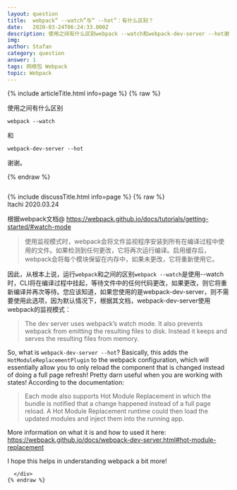 ```yaml
---
layout: question
title:  webpack“ --watch”与“ --hot”：有什么区别？
date:   2020-03-24T06:24:33.000Z
description: 使用之间有什么区别webpack --watch和webpack-dev-server --hot谢谢。...
img: 
author: Stafan
category: question
answer: 1
tags: 网络包 Webpack
topic: Webpack
---
```

<div class="article-root">
  <div class="article">
    {% include articleTitle.html info=page %}
    {% raw %}
    <div class="article-content"><p><font style="vertical-align: inherit;"><font style="vertical-align: inherit;">使用之间有什么区别</font></font></p>

<pre><code>webpack --watch
</code></pre>

<p><font style="vertical-align: inherit;"><font style="vertical-align: inherit;">和</font></font></p>

<pre><code>webpack-dev-server --hot
</code></pre>

<p><font style="vertical-align: inherit;"><font style="vertical-align: inherit;">谢谢。</font></font></p></div>
    {% endraw %}
  </div>
  <p style="height: 0;width:0;overflow: hidden;"> 第3368篇《webpack“ --watch”与“ --hot”：有什么区别？》来自Winter(https://github.com/aiyld/aiyld.github.io)的站点</p>
  <div class="discuss-wrapper">
    {% include discussTitle.html info=page %}
    {% raw %}
    <div class="discuss-item">
        <div class="discuss-parent">
          <div class="discuss-meta">
            <span class="discuss-user">Itachi</span>
            <span class="discuss-time">2020.03.24</span>
          </div>
          <div class="discuss-comment"><p><font style="vertical-align: inherit;"><font style="vertical-align: inherit;">根据webpack文档@ </font></font><a href="https://webpack.github.io/docs/tutorials/getting-started/#watch-mode" rel="noreferrer"><font style="vertical-align: inherit;"><font style="vertical-align: inherit;">https://webpack.github.io/docs/tutorials/getting-started/#watch-mode</font></font></a></p>

<blockquote>
  <p><font style="vertical-align: inherit;"><font style="vertical-align: inherit;">使用监视模式时，webpack会将文件监视程序安装到所有在编译过程中使用的文件。</font><font style="vertical-align: inherit;">如果检测到任何更改，它将再次运行编译。</font><font style="vertical-align: inherit;">启用缓存后，webpack会将每个模块保留在内存中，如果未更改，它将重新使用它。</font></font></p>
</blockquote>

<p><font style="vertical-align: inherit;"><font style="vertical-align: inherit;">因此，从根本上说，运行</font></font><code>webpack</code><font style="vertical-align: inherit;"><font style="vertical-align: inherit;">和</font><font style="vertical-align: inherit;">之间的区别</font></font><code>webpack --watch</code><font style="vertical-align: inherit;"><font style="vertical-align: inherit;">是使用--watch时，CLI将在编译过程中挂起，等待文件中的任何代码更改，如果更改，则它将重新编译并再次等待。</font><font style="vertical-align: inherit;">您应该知道，如果您使用的是webpack-dev-server，则不需要使用此选项，因为默认情况下，根据其文档，webpack-dev-server使用webpack的监视模式：</font></font></p>

<blockquote>
  <p>The dev server uses webpack’s watch mode. It also prevents webpack
  from emitting the resulting files to disk. Instead it keeps and serves
  the resulting files from memory.</p>
</blockquote>

<p>So, what is <code>webpack-dev-server --hot</code>? Basically, this adds the <code>HotModuleReplacementPlugin</code> to the webpack configuration, which will essentially allow you to only reload the component that is changed instead of doing a full page refresh! Pretty darn useful when you are working with states! According to the documentation:</p>

<blockquote>
  <p>Each mode also supports Hot Module Replacement in which the bundle is
  notified that a change happened instead of a full page reload. A Hot
  Module Replacement runtime could then load the updated modules and
  inject them into the running app.</p>
</blockquote>

<p>More information on what it is and how to used it here: <a href="https://webpack.github.io/docs/webpack-dev-server.html#hot-module-replacement" rel="noreferrer">https://webpack.github.io/docs/webpack-dev-server.html#hot-module-replacement</a></p>

<p>I hope this helps in understanding webpack a bit more!</p></div>
        </div>
        
      </div>
    {% endraw %}
  </div>
<div>
